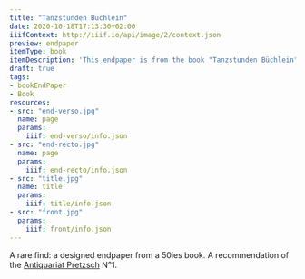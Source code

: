 ```yaml
---
title: "Tanzstunden Büchlein"
date: 2020-10-18T17:13:30+02:00
iiifContext: http://iiif.io/api/image/2/context.json
preview: endpaper
itemType: book
itemDescription: 'This endpaper is from the book "Tanzstunden Büchlein" by Rosemarie Schittenhelm, published 1955 by Franckh''schen Verlagshandlung, Stuttgart. <a class="worldcat" href="http://www.worldcat.org/oclc/73736770">&nbsp;</a>'
draft: true
tags:
- bookEndPaper
- Book
resources:
- src: "end-verso.jpg"
  name: page
  params:
    iiif: end-verso/info.json
- src: "end-recto.jpg"
  name: page
  params:
    iiif: end-recto/info.json
- src: "title.jpg"
  name: title
  params:
    iiif: title/info.json
- src: "front.jpg"
  params:
    iiif: front/info.json
---
```


A rare find: a designed endpaper from a 50ies book.
A recommendation of the [Antiquariat Pretzsch](https://antiquariat-pretzsch.de/) N°1.
<!--more-->
